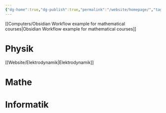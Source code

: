 ```yaml
---
{"dg-home":true,"dg-publish":true,"permalink":"/website/homepage/","tags":"gardenEntry","dgHomeLink":true,"dgPassFrontmatter":true}
---
```



[[Computers/Obsidian Workflow example for mathematical courses|Obsidian Workflow example for mathematical courses]]

# Physik
[[Website/Elektrodynamik|Elektrodynamik]]
# Mathe

# Informatik
